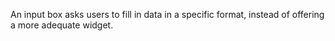 An input box asks users to fill in data in a specific format, instead of offering a more adequate widget.